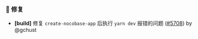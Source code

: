 ### 🐛 修复

- **[build]** 修复 `create-nocobase-app` 后执行 `yarn dev` 报错的问题 ([#5708](https://github.com/nocobase/nocobase/pull/5708)) by @gchust

